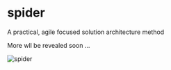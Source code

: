# spider
A practical, agile focused solution architecture method

More wll be revealed soon ...

 ![spider](https://previews.123rf.com/images/natchapohn/natchapohn1611/natchapohn161100063/66848750-black-spider-with-spider-web-animal-cartoon-character-isolated-on-white-background-illustration-.jpg)
